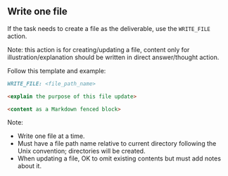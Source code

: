 ## Write one file

If the task needs to create a file as the deliverable, use the `WRITE_FILE` action. 

Note: this action is for creating/updating a file, content only for illustration/explanation should be written in direct answer/thought action.

Follow this template and example:

````markdown
WRITE_FILE: <file_path_name>

<explain the purpose of this file update>

<content as a Markdown fenced block>
````

Note:
* Write one file at a time.
* Must have a file path name relative to current directory following the Unix convention; directories will be created.
* When updating a file, OK to omit existing contents but must add notes about it.
